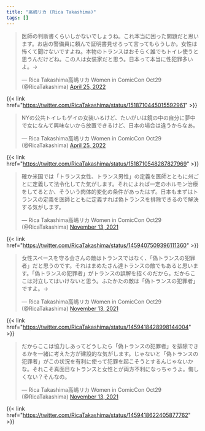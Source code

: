 ```yaml
---
title: "高嶋リカ (Rica Takashima)"
tags: []
---
```


<blockquote class="twitter-tweet"><p lang="ja" dir="ltr">医師の判断書くらいしかないでしょうね。これ本当に困った問題だと思います。お店の警備員に頼んで証明書見せろって言ってもらうしか。女性は怖くて聞けないですよね。本物のトランスはおそらく誰でもトイレ使うと思うんだけどね。この人は女装家だと思う。日本って本当に性犯罪多いよ。→</p>&mdash; Rica Takashima高嶋リカ Women in ComicCon Oct29 (@RicaTakashima) <a href="https://twitter.com/RicaTakashima/status/1518710445015592961?ref_src=twsrc%5Etfw">April 25, 2022</a></blockquote> <script async src="https://platform.twitter.com/widgets.js" charset="utf-8"></script>

{{< link href="https://twitter.com/RicaTakashima/status/1518710445015592961" >}}

<blockquote class="twitter-tweet"><p lang="ja" dir="ltr">NYの公共トイレもゲイの女装いるけど、たいがいは鏡の中の自分に夢中で女になんて興味ないから放置できるけど、日本の場合は違うからなあ。</p>&mdash; Rica Takashima高嶋リカ Women in ComicCon Oct29 (@RicaTakashima) <a href="https://twitter.com/RicaTakashima/status/1518710548287827969?ref_src=twsrc%5Etfw">April 25, 2022</a></blockquote> <script async src="https://platform.twitter.com/widgets.js" charset="utf-8"></script>

{{< link href="https://twitter.com/RicaTakashima/status/1518710548287827969" >}}

<blockquote class="twitter-tweet"><p lang="ja" dir="ltr">確か米国では「トランス女性、トランス男性」の定義を医師とともに州ごとに定義して法令化してた気がします。それによれば一定のホルモン治療をしてるとか、そういう肉体的変化の条件があったはず。日本もまずはトランスの定義を医師とともに定義すれば偽トランスを排除できるので解決する気がします。</p>&mdash; Rica Takashima高嶋リカ Women in ComicCon Oct29 (@RicaTakashima) <a href="https://twitter.com/RicaTakashima/status/1459407509396111360?ref_src=twsrc%5Etfw">November 13, 2021</a></blockquote> <script async src="https://platform.twitter.com/widgets.js" charset="utf-8"></script>

{{< link href="https://twitter.com/RicaTakashima/status/1459407509396111360" >}}

<blockquote class="twitter-tweet"><p lang="ja" dir="ltr">女性スペースを守る会さんの敵はトランスではなく、「偽トランスの犯罪者」だと思うのです。それはまめたさん達トランスの敵でもあると思います。「偽トランスの犯罪者」がトランスの誤解を招くのだから。だからここは対立してはいけないと思う。ふたかたの敵は「偽トランスの犯罪者」ですよ。→</p>&mdash; Rica Takashima高嶋リカ Women in ComicCon Oct29 (@RicaTakashima) <a href="https://twitter.com/RicaTakashima/status/1459418428998144004?ref_src=twsrc%5Etfw">November 13, 2021</a></blockquote> <script async src="https://platform.twitter.com/widgets.js" charset="utf-8"></script>

{{< link href="https://twitter.com/RicaTakashima/status/1459418428998144004" >}}

<blockquote class="twitter-tweet"><p lang="ja" dir="ltr">だからここは協力しあってどうしたら「偽トランスの犯罪者」を排除できるかを一緒に考えた方が建設的な気がします。じゃないと「偽トランスの犯罪者」がこの状況を有利に使って犯罪を起こそうとするんじゃないかな。それこそ真面目なトランスと女性とが両方不利になっちゃうよ。悔しくない？そんなの。</p>&mdash; Rica Takashima高嶋リカ Women in ComicCon Oct29 (@RicaTakashima) <a href="https://twitter.com/RicaTakashima/status/1459418622405877762?ref_src=twsrc%5Etfw">November 13, 2021</a></blockquote> <script async src="https://platform.twitter.com/widgets.js" charset="utf-8"></script>

{{< link href="https://twitter.com/RicaTakashima/status/1459418622405877762" >}}